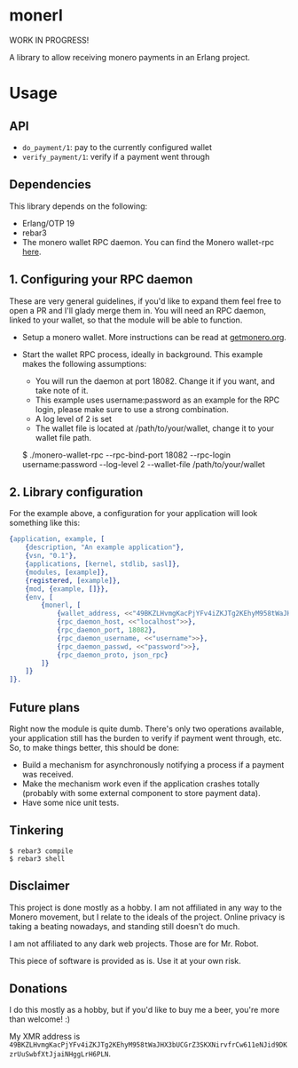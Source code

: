 # monerl

WORK IN PROGRESS!

A library to allow receiving monero payments in an Erlang project.

# Usage

## API

- `do_payment/1`: pay to the currently configured wallet
- `verify_payment/1`: verify if a payment went through

## Dependencies

This library depends on the following:

- Erlang/OTP 19
- rebar3
- The monero wallet RPC daemon. You can find the Monero wallet-rpc [here](https://getmonero.org/downloads/).

## 1. Configuring your RPC daemon

These are very general guidelines, if you'd like to expand them feel free to open a PR and I'll glady merge them in.
You will need an RPC daemon, linked to your wallet, so that the module will be able to function.

- Setup a monero wallet. More instructions can be read at [getmonero.org](https://getmonero.org).
- Start the wallet RPC process, ideally in background. This example makes the following assumptions:
    - You will run the daemon at port 18082. Change it if you want, and take note of it.
    - This example uses username:password as an example for the RPC login, please make sure to use a strong combination.
    - A log level of 2 is set
    - The wallet file is located at /path/to/your/wallet, change it to your wallet file path.


    $ ./monero-wallet-rpc --rpc-bind-port 18082 --rpc-login username:password --log-level 2 --wallet-file /path/to/your/wallet

## 2. Library configuration
For the example above, a configuration for your application will look something like this:

```erlang
{application, example, [
    {description, "An example application"},
    {vsn, "0.1"},
    {applications, [kernel, stdlib, sasl]},
    {modules, [example]},
    {registered, [example]},
    {mod, {example, []}},
    {env, [
        {monerl, [
            {wallet_address, <<"49BKZLHvmgKacPjYFv4iZKJTg2KEhyM958tWaJHX3bUCGrZ3SKXNirvfrCw611eNJid9DKzrUuSwbfXtJjaiNHggLrH6PLN">>},
            {rpc_daemon_host, <<"localhost">>},
            {rpc_daemon_port, 18082},
            {rpc_daemon_username, <<"username">>},
            {rpc_daemon_passwd, <<"password">>},
            {rpc_daemon_proto, json_rpc}
        ]}
    ]}
]}.
```

## Future plans

Right now the module is quite dumb. There's only two operations available, your application still has the burden to verify if payment went through, etc. So, to make things better, this should be done:
- Build a mechanism for asynchronously notifying a process if a payment was received.
- Make the mechanism work even if the application crashes totally (probably with some external component to store payment data).
- Have some nice unit tests.

## Tinkering

    $ rebar3 compile
    $ rebar3 shell

## Disclaimer

This project is done mostly as a hobby. I am not affiliated in any way to the Monero movement, but I relate to the ideals of the project. Online privacy is taking a beating nowadays, and standing still doesn't do much.

I am not affiliated to any dark web projects. Those are for Mr. Robot.

This piece of software is provided as is. Use it at your own risk.

## Donations

I do this mostly as a hobby, but if you'd like to buy me a beer, you're more than welcome! :)

My XMR address is `49BKZLHvmgKacPjYFv4iZKJTg2KEhyM958tWaJHX3bUCGrZ3SKXNirvfrCw611eNJid9DKzrUuSwbfXtJjaiNHggLrH6PLN`.